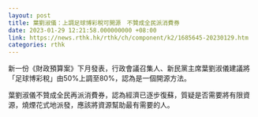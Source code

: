 ```yaml
---
layout: post
title: 葉劉淑儀：上調足球博彩稅可開源　不贊成全民派消費券
date: 2023-01-29 12:21:58.000000000 +08:00
link: https://news.rthk.hk/rthk/ch/component/k2/1685645-20230129.htm
categories: rthk
---
```


新一份《財政預算案》下月發表，行政會議召集人、新民黨主席葉劉淑儀建議將「足球博彩稅」由50%上調至80%，認為是一個開源方法。

葉劉淑儀不贊成全民再派消費券，認為經濟已逐步復蘇，質疑是否需要將有限資源，燒煙花式地派發，應該將資源幫助最有需要的人。
